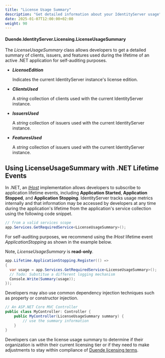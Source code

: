 ```yaml
---
title: "License Usage Summary"
description: "Get detailed information about your IdentityServer usage"
date: 2025-01-07T12:00:00+02:00
weight: 90
---
```


#### Duende.IdentityServer.Licensing.LicenseUsageSummary

The *LicenseUsageSummary* class allows developers to get a 
detailed summary of clients, issuers, and features used 
during the lifetime of an active .NET application for self-auditing
purposes.

* ***LicenseEdition***
    
    Indicates the current IdentityServer instance's license edition.

* ***ClientsUsed***
    
    A *string* collection of clients used with the current IdentityServer instance.

* ***IssuersUsed***

    A *string* collection of issuers used with the current IdentityServer instance.

* ***FeaturesUsed***

    A *string* collection of issuers used with the current IdentityServer instance.

## Using LicenseUsageSummary with .NET Lifetime Events

In .NET, an [*IHost*](https://learn.microsoft.com/en-us/dotnet/api/microsoft.extensions.hosting.ihostapplicationlifetime) 
implementation allows developers to subscribe to application 
lifetime events, including **Application Started**, **Application Stopped**, 
and **Application Stopping**. IdentityServer tracks usage metrics internally 
and that information may be accessed by developers at any time during the application's lifetime 
from the application's service collection using the following code snippet.

```csharp
// from a valid services scope
app.Services.GetRequiredService<LicenseUsageSummary>();
```

For self-auditing purposes, we recommend using the *IHost* lifetime event *ApplicationStopping* as shown
in the example below.

Note, *LicenseUsageSummary* is **read-only**.

```csharp
app.Lifetime.ApplicationStopping.Register(() =>
{
  var usage = app.Services.GetRequiredService<LicenseUsageSummary>();
  // Todo: Substitue a different logging mechanism
  Console.Write(Summary(usage));
});
```

Developers may also use common dependency injection techniques 
such as property or constructor injection.

```csharp
// An ASP.NET Core MVC Controller
public class MyController: Controller {
    public MyController(LicenseUsageSummary summary) {
        // use the summary information    
    }
}
```

Developers can use the license usage summary to determine if their organization is
within their current licensing tier or if they need to make adjustments to
stay within compliance of [Duende licensing terms](https://duendesoftware.com/products/identityserver).